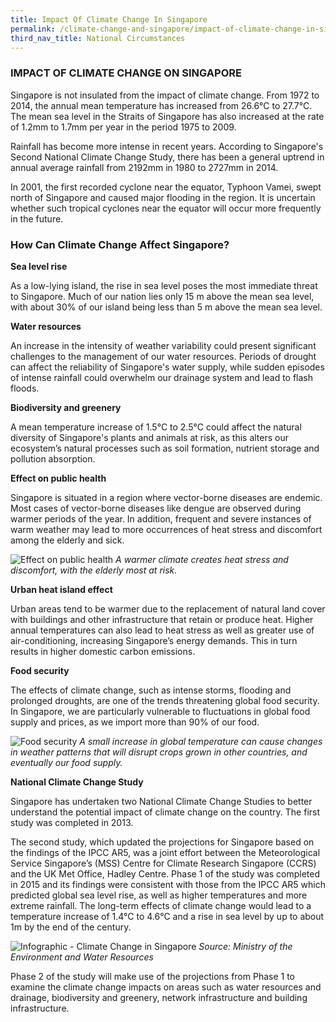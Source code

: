 ```yaml
---
title: Impact Of Climate Change In Singapore
permalink: /climate-change-and-singapore/impact-of-climate-change-in-singapore/
third_nav_title: National Circumstances
---
```


### IMPACT OF CLIMATE CHANGE ON SINGAPORE

Singapore is not insulated from the impact of climate change. From 1972 to 2014, the annual mean temperature has increased from 26.6°C to 27.7°C. The mean sea level in the Straits of Singapore has also increased at the rate of 1.2mm to 1.7mm per year in the period 1975 to 2009. 

Rainfall has become more intense in recent years. According to Singapore's Second National Climate Change Study, there has been a general uptrend in annual average rainfall from 2192mm in 1980 to 2727mm in 2014.

In 2001, the first recorded cyclone near the equator, Typhoon Vamei, swept north of Singapore and caused major flooding in the region. It is uncertain whether such tropical cyclones near the equator will occur more frequently in the future.

### How Can Climate Change Affect Singapore?

**Sea level rise**

As a low-lying island, the rise in sea level poses the most immediate threat to Singapore. Much of our nation lies only 15 m above the mean sea level, with about 30% of our island being less than 5 m above the mean sea level.

**Water resources**

An increase in the intensity of weather variability could present significant challenges to the management of our water resources. Periods of drought can affect the reliability of Singapore's water supply, while sudden episodes of intense rainfall could overwhelm our drainage system and lead to flash floods.

**Biodiversity and greenery**

A mean temperature increase of 1.5°C to 2.5°C could affect the natural diversity of Singapore's plants and animals at risk, as this alters our ecosystem’s natural processes such as soil formation, nutrient storage and pollution absorption. 

**Effect on public health**

Singapore is situated in a region where vector-borne diseases are endemic. Most cases of vector-borne diseases like dengue are observed during warmer periods of the year. In addition, frequent and severe instances of warm weather may lead to more occurrences of heat stress and discomfort among the elderly and sick.

![Effect on public health](https://www.nccs.gov.sg/images/default-source/default-album/effect-on-public-health.jpg?sfvrsn=1914e94c_0 "Effect on public health")
*A warmer climate creates heat stress and discomfort, with the elderly most at risk.*

**Urban heat island effect**

Urban areas tend to be warmer due to the replacement of natural land cover with buildings and other infrastructure that retain or produce heat. Higher annual temperatures can also lead to heat stress as well as greater use of air-conditioning, increasing Singapore’s energy demands. This in turn results in higher domestic carbon emissions.

**Food security**

The effects of climate change, such as intense storms, flooding and prolonged droughts, are one of the trends threatening global food security. In Singapore, we are particularly vulnerable to fluctuations in global food supply and prices, as we import more than 90% of our food.

![Food security](https://www.nccs.gov.sg/images/default-source/default-album/food-security.jpg?sfvrsn=8b26e71c_0 "Food security")
*A small increase in global temperature can cause changes in weather patterns that will disrupt crops grown in other countries, and eventually our food supply.*

**National Climate Change Study**

Singapore has undertaken two National Climate Change Studies to better understand the potential impact of climate change on the country. The first study was completed in 2013.

The second study, which updated the projections for Singapore based on the findings of the IPCC AR5, was a joint effort between the Meteorological Service Singapore’s (MSS) Centre for Climate Research Singapore (CCRS) and the UK Met Office, Hadley Centre. Phase 1 of the study was completed in 2015 and its findings were consistent with those from the IPCC AR5 which predicted global sea level rise, as well as higher temperatures and more extreme rainfall. The long-term effects of climate change would lead to a temperature increase of 1.4°C to 4.6°C and a rise in sea level by up to about 1m by the end of the century.

![Infographic - Climate Change in Singapore](https://www.nccs.gov.sg/images/default-source/default-album/info-1-01.jpg?sfvrsn=1e966f02_0 "Infographic - Climate Change in Singapore")
*Source: Ministry of the Environment and Water Resources*

Phase 2 of the study will make use of the projections from Phase 1 to examine the climate change impacts on areas such as water resources and drainage, biodiversity and greenery, network infrastructure and building infrastructure. 






